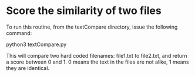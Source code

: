 # Score the similarity of two files
To run this routine, from the textCompare directory, issue the following command:

python3 textCompare.py

This will compare two hard coded filenames: file1.txt to file2.txt, and return a score between 0 and 1.
0 means the text in the files are not alike, 1 means they are identical.


